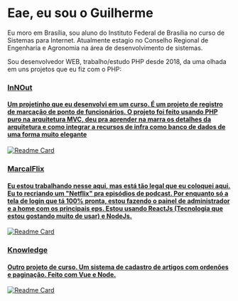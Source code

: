 <h1>Eae, eu sou o Guilherme</h1>
<p>Eu moro em Brasília, sou aluno do Instituto Federal de Brasília no curso de Sistemas para Internet. Atualmente estagio no Conselho Regional de Engenharia e Agronomia na área de desenvolvimento de sistemas. </p>

<p>Sou desenvolvedor WEB, trabalho/estudo PHP desde 2018, da uma olhada em uns projetos que eu fiz com o PHP:</p>
<a href="https://github.com/MarcalFilosofo/InnOut">
  <h3>
    InNOut
  </h3>
  <h4>
  Um projetinho que eu desenvolvi em um curso. É um projeto de registro de marcação de ponto de funcionários. O projeto foi feito usando PHP puro na arquitetura MVC, deu pra aprender na marra os detalhes da arquitetura e como integrar a recursos de infra como banco de dados de uma forma muito elegante
  </h4>
</a>

[![Readme Card](https://github-readme-stats.vercel.app/api/pin/?username=MarcalFilosofo&repo=InnOut)](https://github.com/MarcalFilosofo/InnOut)

<a href="https://github.com/MarcalFilosofo/InnOut">
  <h3>
    MarcalFlix
  </h3>
  <h4>
  Eu estou trabalhando nesse aqui, mas está tão legal que eu coloquei aqui. Eu to recriando um "Netflix" pra episódios de podcast. Por enquanto só a tela de login que tá 100% pronta, estou fazendo o painel de administrador e a home com os principais eps. Estou usando ReactJs (Tecnologia que estou gostando muito de usar) e NodeJs.
  </h4>
</a>

[![Readme Card](https://github-readme-stats.vercel.app/api/pin/?username=MarcalFilosofo&repo=MarcalFlix)](https://github.com/MarcalFilosofo/MarcalFlix)

<a href="https://github.com/MarcalFilosofo/InnOut">
  <h3>
    Knowledge
  </h3>
  <h4>
  Outro projeto de curso. Um sistema de cadastro de artigos com ordenões e paginação. Feito com Vue e Node.
  </h4>
</a>

[![Readme Card](https://github-readme-stats.vercel.app/api/pin/?username=MarcalFilosofo&repo=knowledge)](https://github.com/MarcalFilosofo/knowledge)
